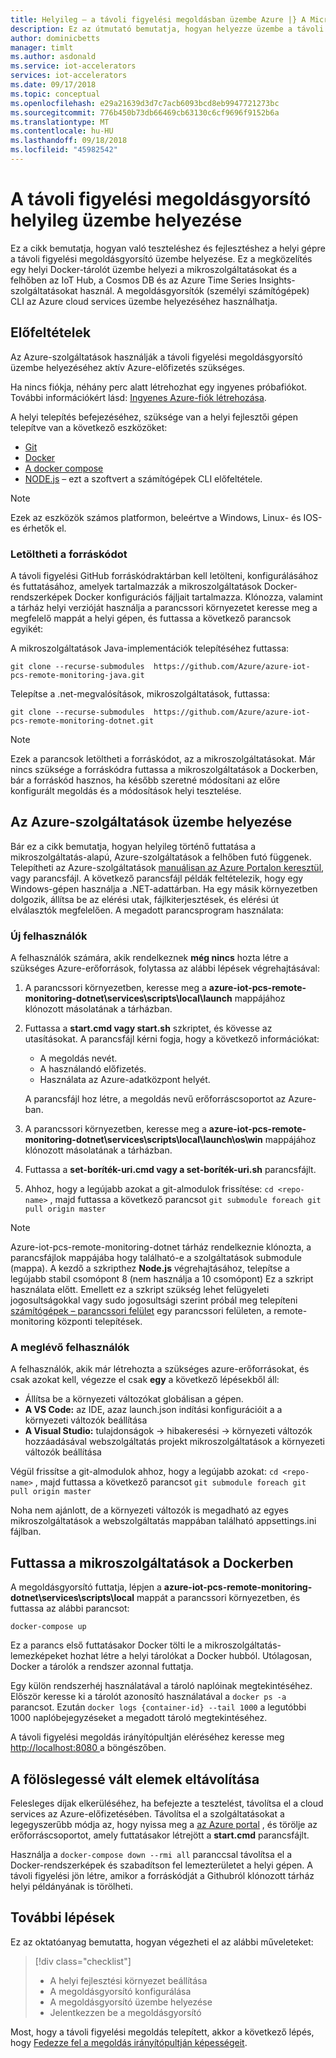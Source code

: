 ```yaml
---
title: Helyileg – a távoli figyelési megoldásban üzembe Azure |} A Microsoft Docs
description: Ez az útmutató bemutatja, hogyan helyezze üzembe a távoli figyelési megoldásgyorsító teszteléshez és fejlesztéshez a helyi gépen.
author: dominicbetts
manager: timlt
ms.author: asdonald
ms.service: iot-accelerators
services: iot-accelerators
ms.date: 09/17/2018
ms.topic: conceptual
ms.openlocfilehash: e29a21639d3d7c7acb6093bcd8eb9947721273bc
ms.sourcegitcommit: 776b450b73db66469cb63130c6cf9696f9152b6a
ms.translationtype: MT
ms.contentlocale: hu-HU
ms.lasthandoff: 09/18/2018
ms.locfileid: "45982542"
---
```

# <a name="deploy-the-remote-monitoring-solution-accelerator-locally"></a>A távoli figyelési megoldásgyorsító helyileg üzembe helyezése

Ez a cikk bemutatja, hogyan való teszteléshez és fejlesztéshez a helyi gépre a távoli figyelési megoldásgyorsító üzembe helyezése. Ez a megközelítés egy helyi Docker-tárolót üzembe helyezi a mikroszolgáltatásokat és a felhőben az IoT Hub, a Cosmos DB és az Azure Time Series Insights-szolgáltatásokat használ. A megoldásgyorsítók (személyi számítógépek) CLI az Azure cloud services üzembe helyezéséhez használhatja.

## <a name="prerequisites"></a>Előfeltételek

Az Azure-szolgáltatások használják a távoli figyelési megoldásgyorsító üzembe helyezéséhez aktív Azure-előfizetés szükséges.

Ha nincs fiókja, néhány perc alatt létrehozhat egy ingyenes próbafiókot. További információkért lásd: [Ingyenes Azure-fiók létrehozása](http://azure.microsoft.com/pricing/free-trial/).

A helyi telepítés befejezéséhez, szüksége van a helyi fejlesztői gépen telepítve van a következő eszközöket:

* [Git](https://git-scm.com/)
* [Docker](https://www.docker.com)
* [A docker compose](https://docs.docker.com/compose/install/)
* [NODE.js](https://nodejs.org/) – ezt a szoftvert a számítógépek CLI előfeltétele.

> [!NOTE]
> Ezek az eszközök számos platformon, beleértve a Windows, Linux- és IOS-es érhetők el.

### <a name="download-the-source-code"></a>Letöltheti a forráskódot

 A távoli figyelési GitHub forráskódraktárban kell letölteni, konfigurálásához és futtatásához, amelyek tartalmazzák a mikroszolgáltatások Docker-rendszerképek Docker konfigurációs fájljait tartalmazza. Klónozza, valamint a tárház helyi verzióját használja a parancssori környezetet keresse meg a megfelelő mappát a helyi gépen, és futtassa a következő parancsok egyikét:

A mikroszolgáltatások Java-implementációk telepítéséhez futtassa:

```cmd/sh
git clone --recurse-submodules  https://github.com/Azure/azure-iot-pcs-remote-monitoring-java.git
```

Telepítse a .net-megvalósítások, mikroszolgáltatások, futtassa:

```cmd\sh
git clone --recurse-submodules  https://github.com/Azure/azure-iot-pcs-remote-monitoring-dotnet.git
```

> [!NOTE]
> Ezek a parancsok letöltheti a forráskódot, az a mikroszolgáltatásokat. Már nincs szüksége a forráskódra futtassa a mikroszolgáltatások a Dockerben, bár a forráskód hasznos, ha később szeretné módosítani az előre konfigurált megoldás és a módosítások helyi tesztelése.

## <a name="deploy-the-azure-services"></a>Az Azure-szolgáltatások üzembe helyezése

Bár ez a cikk bemutatja, hogyan helyileg történő futtatása a mikroszolgáltatás-alapú, Azure-szolgáltatások a felhőben futó függenek. Telepítheti az Azure-szolgáltatások [manuálisan az Azure Portalon keresztül](https://github.com/Azure/azure-iot-pcs-remote-monitoring-dotnet/wiki/Manual-steps-to-create-azure-resources-for-local-setup), vagy parancsfájl. A következő parancsfájl példák feltételezik, hogy egy Windows-gépen használja a .NET-adattárban. Ha egy másik környezetben dolgozik, állítsa be az elérési utak, fájlkiterjesztések, és elérési út elválasztók megfelelően. A megadott parancsprogram használata:

### <a name="new-users"></a>Új felhasználók
A felhasználók számára, akik rendelkeznek **még nincs** hozta létre a szükséges Azure-erőforrások, folytassa az alábbi lépések végrehajtásával:

 1. A parancssori környezetben, keresse meg a **azure-iot-pcs-remote-monitoring-dotnet\services\scripts\local\launch** mappájához klónozott másolatának a tárházban.

 2. Futtassa a **start.cmd vagy start.sh** szkriptet, és kövesse az utasításokat. A parancsfájl kérni fogja, hogy a következő információkat:
    * A megoldás nevét.
    * A használandó előfizetés.
    * Használata az Azure-adatközpont helyét.

    A parancsfájl hoz létre, a megoldás nevű erőforráscsoportot az Azure-ban.

 3. A parancssori környezetben, keresse meg a **azure-iot-pcs-remote-monitoring-dotnet\services\scripts\local\launch\os\win** mappájához klónozott másolatának a tárházban.

 4. Futtassa a **set-boríték-uri.cmd vagy a set-boríték-uri.sh** parancsfájlt.
 
 5. Ahhoz, hogy a legújabb azokat a git-almodulok frissítése: ```cd <repo-name>``` , majd futtassa a következő parancsot ```git submodule foreach git pull origin master```

> [!NOTE]
> Azure-iot-pcs-remote-monitoring-dotnet tárház rendelkeznie klónozta, a parancsfájlok mappájába hogy található-e a szolgáltatások submodule (mappa).
A kezdő a szkripthez **Node.js** végrehajtásához, telepítse a legújabb stabil csomópont 8 (nem használja a 10 csomópont) Ez a szkript használata előtt. Emellett ez a szkript szükség lehet felügyeleti jogosultságokkal vagy sudo jogosultsági szerint próbál meg telepíteni [számítógépek – parancssori felület](https://github.com/Azure/pcs-cli) egy parancssori felületen, a remote-monitoring központi telepítések.  

### <a name="existing-users"></a>A meglévő felhasználók
A felhasználók, akik már létrehozta a szükséges azure-erőforrásokat, és csak azokat kell, végezze el csak **egy** a következő lépésekből áll:

 * Állítsa be a környezeti változókat globálisan a gépen.
 * **A VS Code:** az IDE, azaz launch.json indítási konfigurációit a a környezeti változók beállítása
 * **A Visual Studio:** tulajdonságok → hibakeresési → környezeti változók hozzáadásával webszolgáltatás projekt mikroszolgáltatások a környezeti változók beállítása
 
Végül frissítse a git-almodulok ahhoz, hogy a legújabb azokat: ```cd <repo-name>``` , majd futtassa a következő parancsot ```git submodule foreach git pull origin master```
 
Noha nem ajánlott, de a környezeti változók is megadható az egyes mikroszolgáltatások a webszolgáltatás mappában található appsettings.ini fájlban.

## <a name="run-the-microservices-in-docker"></a>Futtassa a mikroszolgáltatások a Dockerben

A megoldásgyorsító futtatja, lépjen a **azure-iot-pcs-remote-monitoring-dotnet\services\scripts\local** mappát a parancssori környezetben, és futtassa az alábbi parancsot:

```cmd\sh
docker-compose up
```

Ez a parancs első futtatásakor Docker tölti le a mikroszolgáltatás-lemezképeket hozhat létre a helyi tárolókat a Docker hubból. Utólagosan, Docker a tárolók a rendszer azonnal futtatja.

Egy külön rendszerhéj használatával a tároló naplóinak megtekintéséhez. Először keresse ki a tárolót azonosító használatával a `docker ps -a` parancsot. Ezután `docker logs {container-id} --tail 1000` a legutóbbi 1000 naplóbejegyzéseket a megadott tároló megtekintéséhez.

A távoli figyelési megoldás irányítópultján eléréséhez keresse meg [ http://localhost:8080 ](http://localhost:8080) a böngészőben.

## <a name="clean-up"></a>A fölöslegessé vált elemek eltávolítása

Felesleges díjak elkerüléséhez, ha befejezte a tesztelést, távolítsa el a cloud services az Azure-előfizetésében. Távolítsa el a szolgáltatásokat a legegyszerűbb módja az, hogy nyissa meg a [az Azure portal](https://ms.portal.azure.com) , és törölje az erőforráscsoportot, amely futtatásakor létrejött a **start.cmd** parancsfájlt.

Használja a `docker-compose down --rmi all` paranccsal távolítsa el a Docker-rendszerképek és szabadítson fel lemezterületet a helyi gépen. A távoli figyelési jön létre, amikor a forráskódját a Githubról klónozott tárház helyi példányának is törölheti.

## <a name="next-steps"></a>További lépések

Ez az oktatóanyag bemutatta, hogyan végezheti el az alábbi műveleteket:

> [!div class="checklist"]
> * A helyi fejlesztési környezet beállítása
> * A megoldásgyorsító konfigurálása
> * A megoldásgyorsító üzembe helyezése
> * Jelentkezzen be a megoldásgyorsító

Most, hogy a távoli figyelési megoldás telepített, akkor a következő lépés, hogy [Fedezze fel a megoldás irányítópultján képességeit](quickstart-remote-monitoring-deploy.md).

<!-- Next tutorials in the sequence -->
